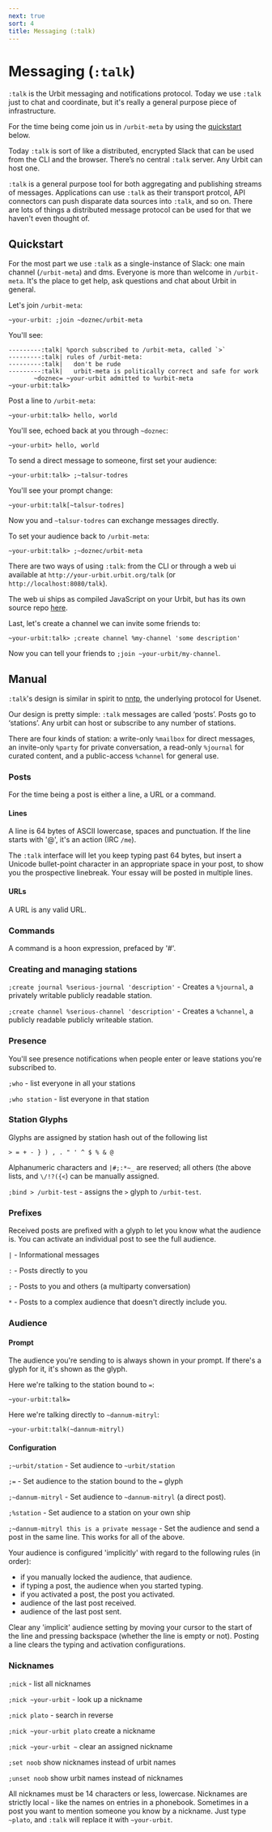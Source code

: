 ```yaml
---
next: true
sort: 4
title: Messaging (:talk)
---
```


# Messaging (`:talk`)

<div class="row">
<div class="col-md-8">

`:talk` is the Urbit messaging and notifications protocol.  Today we use `:talk` just to chat and coordinate, but it's really a general purpose piece of infrastructure.  

For the time being come join us in `/urbit-meta` by using the <a href="#-quickstart">quickstart</a> below.

Today `:talk` is sort of like a distributed, encrypted Slack that can be used from the CLI and the browser.  There’s no central `:talk` server.  Any Urbit can host one.

`:talk` is a general purpose tool for both aggregating and publishing streams of messages.  Applications can use `:talk` as their transport protcol, API connectors can push disparate data sources into `:talk`, and so on. There are lots of things a distributed message protocol can be used for that we haven't even thought of.

</div>
</div>

## Quickstart

For the most part we use `:talk` as a single-instance of Slack: one main channel (`/urbit-meta`) and dms.  Everyone is more than welcome in `/urbit-meta`.  It's the place to get help, ask questions and chat about Urbit in general.

Let's join `/urbit-meta`:

    ~your-urbit: ;join ~doznec/urbit-meta

You'll see:

    ---------:talk| %porch subscribed to /urbit-meta, called `>`
    ---------:talk| rules of /urbit-meta:
    ---------:talk|   don't be rude
    ---------:talk|   urbit-meta is politically correct and safe for work
           ~doznec= ~your-urbit admitted to %urbit-meta
    ~your-urbit:talk>

Post a line to `/urbit-meta`:

    ~your-urbit:talk> hello, world

You'll see, echoed back at you through `~doznec`:

    ~your-urbit> hello, world

To send a direct message to someone, first set your audience:

    ~your-urbit:talk> ;~talsur-todres

You'll see your prompt change:

    ~your-urbit:talk[~talsur-todres]

Now you and `~talsur-todres` can exchange messages directly.

To set your audience back to `/urbit-meta`:

    ~your-urbit:talk> ;~doznec/urbit-meta

There are two ways of using `:talk`: from the CLI or through a web ui available at `http://your-urbit.urbit.org/talk` (or `http://localhost:8080/talk`).

The web ui ships as compiled JavaScript on your Urbit, but has its own source repo [here](https://github.com/urbit/talk).

Last, let's create a channel we can invite some friends to:

    ~your-urbit:talk> ;create channel %my-channel 'some description'

Now you can tell your friends to `;join ~your-urbit/my-channel`.

## Manual

`:talk`'s design is similar in spirit to [nntp](https://en.wikipedia.org/wiki/Network_News_Transfer_Protocol), the underlying protocol for Usenet.  

Our design is pretty simple: `:talk` messages are called ‘posts’.  Posts go to ‘stations’.  Any urbit can host or subscribe to any number of stations.  

There are four kinds of station: a write-only `%mailbox` for direct messages, an invite-only `%party` for private conversation, a read-only `%journal` for curated content, and a public-access `%channel` for general use.

### Posts

For the time being a post is either a line, a URL or a command.

#### Lines

A line is 64 bytes of ASCII lowercase, spaces and punctuation.  If the line starts with '@', it's an action (IRC `/me`).

The `:talk` interface will let you keep typing past 64 bytes, but
insert a Unicode bullet-point character in an appropriate space
in your post, to show you the prospective linebreak.  Your essay
will be posted in multiple lines.

#### URLs

A URL is any valid URL.

### Commands

A command is a hoon expression, prefaced by '#'.

### Creating and managing stations

`;create journal %serious-journal 'description'` - Creates a `%journal`, a privately writable publicly readable station.

`;create channel %serious-channel 'description'` - Creates a `%channel`, a publicly readable publicly writeable station.

### Presence

You'll see presence notifications when people enter or leave
stations you're subscribed to.

`;who`  - list everyone in all your stations

`;who station` - list everyone in that station

### Station Glyphs

Glyphs are assigned by station hash out of the following list

    > = + - } ) , . " ' ^ $ % & @

Alphanumeric characters and `|#;:*~_` are reserved; all others (the above lists, and `\/!?({<`) can be manually assigned.

`;bind > /urbit-test` - assigns the `>` glyph to `/urbit-test`.

### Prefixes

Received posts are prefixed with a glyph to let you know what the audience is.  You can activate an individual post to see the full audience.

`|` - Informational messages

`:` - Posts directly to you

`;` - Posts to you and others (a multiparty conversation)

`*` - Posts to a complex audience that doesn't directly include you.

### Audience

#### Prompt

The audience you're sending to is always shown in your prompt.  If there's a glyph for it, it's shown as the glyph.  

Here we're talking to the station bound to `=`:

    ~your-urbit:talk=

Here we're talking directly to `~dannum-mitryl`:

    ~your-urbit:talk(~dannum-mitryl)

#### Configuration

`;~urbit/station` - Set audience to `~urbit/station`

`;=` - Set audience to the station bound to the `=` glyph

`;~dannum-mitryl` - Set audience to `~dannum-mitryl` (a direct post).

`;%station` - Set audience to a station on your own ship

`;~dannum-mitryl this is a private message` - Set the audience and send a post in the same line.  This works for all of the above.

Your audience is configured 'implicitly' with regard to the following rules (in order):

- if you manually locked the audience, that audience.
- if typing a post, the audience when you started typing.
- if you activated a post, the post you activated.
- audience of the last post received.
- audience of the last post sent.

Clear any 'implicit' audience setting by moving your cursor to
the start of the line and pressing backspace (whether the line is
empty or not).  Posting a line clears the typing and activation
configurations.

### Nicknames

`;nick` - list all nicknames

`;nick ~your-urbit` - look up a nickname

`;nick plato` - search in reverse

`;nick ~your-urbit plato` create a nickname

`;nick ~your-urbit ~` clear an assigned nickname

`;set noob` show nicknames instead of urbit names

`;unset noob` show urbit names instead of nicknames

All nicknames must be 14 characters or less, lowercase.  Nicknames are strictly local - like the names on entries in a phonebook.  Sometimes in a post you want to mention someone you know by a nickname.  Just type `~plato`, and `:talk` will replace it with `~your-urbit`.
